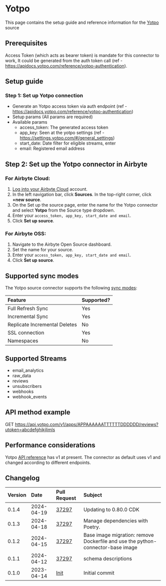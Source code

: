 # Yotpo

This page contains the setup guide and reference information for the [Yotpo](https://apidocs.yotpo.com/reference/welcome) source

## Prerequisites

Access Token (which acts as bearer token) is mandate for this connector to work, It could be generated from the auth token call (ref - https://apidocs.yotpo.com/reference/yotpo-authentication). 

## Setup guide

### Step 1: Set up Yotpo connection

- Generate an Yotpo access token via auth endpoint (ref - https://apidocs.yotpo.com/reference/yotpo-authentication)
- Setup params (All params are required)
- Available params
    - access_token: The generated access token
    - app_key: Seen at the yotpo settings (ref - https://settings.yotpo.com/#/general_settings)
    - start_date: Date filter for eligible streams, enter
    - email: Registered email address

## Step 2: Set up the Yotpo connector in Airbyte

### For Airbyte Cloud:

1. [Log into your Airbyte Cloud](https://cloud.airbyte.io/workspaces) account.
2. In the left navigation bar, click **Sources**. In the top-right corner, click **+new source**.
3. On the Set up the source page, enter the name for the Yotpo connector and select **Yotpo** from the Source type dropdown.
4. Enter your `access_token, app_key, start_date and email`.
5. Click **Set up source**.

### For Airbyte OSS:

1. Navigate to the Airbyte Open Source dashboard.
2. Set the name for your source.
3. Enter your `access_token, app_key, start_date and email`.
5. Click **Set up source**.

## Supported sync modes

The Yotpo source connector supports the following [sync modes](https://docs.airbyte.com/cloud/core-concepts#connection-sync-modes):

| Feature                       | Supported? |
| :---------------------------- | :--------- |
| Full Refresh Sync             | Yes        |
| Incremental Sync              | Yes        |
| Replicate Incremental Deletes | No         |
| SSL connection                | Yes        |
| Namespaces                    | No         |

## Supported Streams

- email_analytics
- raw_data
- reviews
- unsubscribers
- webhooks
- webhook_events

## API method example

GET https://api.yotpo.com/v1/apps/APPAAAAAATTTTTTDDDDDD/reviews?utoken=abcdefghikjlimls

## Performance considerations

Yotpo [API reference](https://api.yotpo.com/v1/) has v1 at present. The connector as default uses v1 and changed according to different endpoints.

## Changelog

| Version | Date       | Pull Request                                           | Subject        |
| :------ | :--------- | :----------------------------------------------------- | :------------- |
| 0.1.4 | 2024-04-19 | [37297](https://github.com/airbytehq/airbyte/pull/37297) | Updating to 0.80.0 CDK |
| 0.1.3 | 2024-04-18 | [37297](https://github.com/airbytehq/airbyte/pull/37297) | Manage dependencies with Poetry. |
| 0.1.2 | 2024-04-15 | [37297](https://github.com/airbytehq/airbyte/pull/37297) | Base image migration: remove Dockerfile and use the python-connector-base image |
| 0.1.1 | 2024-04-12 | [37297](https://github.com/airbytehq/airbyte/pull/37297) | schema descriptions |
| 0.1.0   | 2023-04-14 | [Init](https://github.com/airbytehq/airbyte/pull/25532)| Initial commit |
